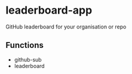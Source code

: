 # leaderboard-app

GitHub leaderboard for your organisation or repo

## Functions

* github-sub
* leaderboard

